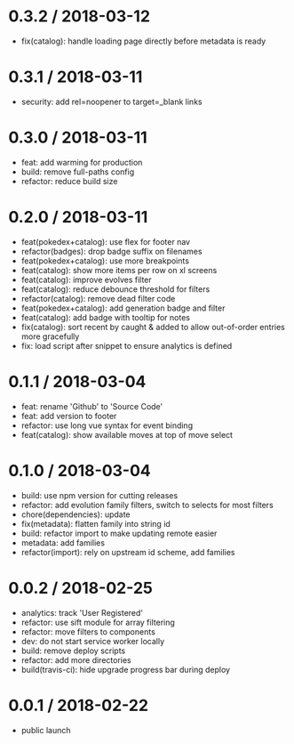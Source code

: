 
0.3.2 / 2018-03-12
==================

  * fix(catalog): handle loading page directly before metadata is ready

0.3.1 / 2018-03-11
==================

  * security: add rel=noopener to target=_blank links

0.3.0 / 2018-03-11
==================

  * feat: add warming for production
  * build: remove full-paths config
  * refactor: reduce build size

0.2.0 / 2018-03-11
==================

  * feat(pokedex+catalog): use flex for footer nav
  * refactor(badges): drop badge suffix on filenames
  * feat(pokedex+catalog): use more breakpoints
  * feat(catalog): show more items per row on xl screens
  * feat(catalog): improve evolves filter
  * feat(catalog): reduce debounce threshold for filters
  * refactor(catalog): remove dead filter code
  * feat(pokedex+catalog): add generation badge and filter
  * feat(catalog): add badge with tooltip for notes
  * fix(catalog): sort recent by caught & added to allow out-of-order entries more gracefully
  * fix: load script after snippet to ensure analytics is defined

0.1.1 / 2018-03-04
==================

  * feat: rename 'Github' to 'Source Code'
  * feat: add version to footer
  * refactor: use long vue syntax for event binding
  * feat(catalog): show available moves at top of move select

0.1.0 / 2018-03-04
==================

  * build: use npm version for cutting releases
  * refactor: add evolution family filters, switch to selects for most filters
  * chore(dependencies): update
  * fix(metadata): flatten family into string id
  * build: refactor import to make updating remote easier
  * metadata: add families
  * refactor(import): rely on upstream id scheme, add families

0.0.2 / 2018-02-25
==================

  * analytics: track 'User Registered'
  * refactor: use sift module for array filtering
  * refactor: move filters to components
  * dev: do not start service worker locally
  * build: remove deploy scripts
  * refactor: add more directories
  * build(travis-ci): hide upgrade progress bar during deploy

0.0.1 / 2018-02-22
==================

  * public launch
